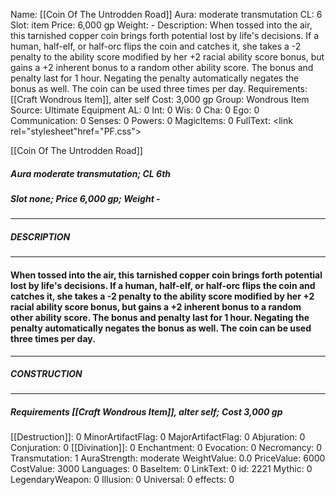 Name: [[Coin Of The Untrodden Road]]
Aura: moderate transmutation
CL: 6
Slot: item
Price: 6,000 gp
Weight: -
Description: When tossed into the air, this tarnished copper coin brings forth potential lost by life's decisions. If a human, half-elf, or half-orc flips the coin and catches it, she takes a -2 penalty to the ability score modified by her +2 racial ability score bonus, but gains a +2 inherent bonus to a random other ability score. The bonus and penalty last for 1 hour. Negating the penalty automatically negates the bonus as well. The coin can be used three times per day.
Requirements: [[Craft Wondrous Item]], alter self
Cost: 3,000 gp
Group: Wondrous Item
Source: Ultimate Equipment
AL: 0
Int: 0
Wis: 0
Cha: 0
Ego: 0
Communication: 0
Senses: 0
Powers: 0
MagicItems: 0
FullText: <link rel="stylesheet"href="PF.css"><div class="heading"><p class="alignleft">[[Coin Of The Untrodden Road]]</p><div style="clear: both;"></div></div><div><h5><b>Aura </b>moderate transmutation; <b>CL </b>6th</h5><h5><b>Slot </b>none; <b>Price </b>6,000 gp; <b>Weight </b>-</h5></div><hr/><div><h5><b>DESCRIPTION</b></h5></div><hr/><div><h4><p>When tossed into the air, this tarnished copper coin brings forth potential lost by life's decisions. If a human, half-elf, or half-orc flips the coin and catches it, she takes a -2 penalty to the ability score modified by her +2 racial ability score bonus, but gains a +2 inherent bonus to a random other ability score. The bonus and penalty last for 1 hour. Negating the penalty automatically negates the bonus as well. The coin can be used three times per day.</p></h4></div><hr/><div><h5><b>CONSTRUCTION</b></h5></div><hr/><div><h5><b>Requirements </b>[[Craft Wondrous Item]], <i>alter self</i>; <b>Cost </b>3,000 gp</h5></div>
[[Destruction]]: 0
MinorArtifactFlag: 0
MajorArtifactFlag: 0
Abjuration: 0
Conjuration: 0
[[Divination]]: 0
Enchantment: 0
Evocation: 0
Necromancy: 0
Transmutation: 1
AuraStrength: moderate
WeightValue: 0.0
PriceValue: 6000
CostValue: 3000
Languages: 0
BaseItem: 0
LinkText: 0
id: 2221
Mythic: 0
LegendaryWeapon: 0
Illusion: 0
Universal: 0
effects: 0
